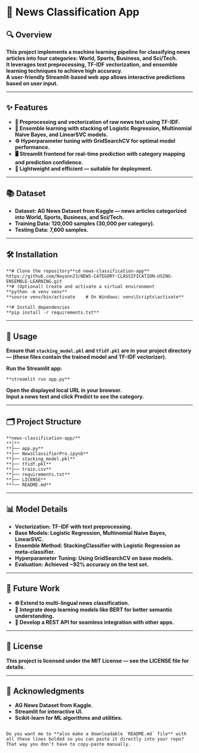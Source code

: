 # **📰 News Classification App**

## **🔍 Overview**

**This project implements a machine learning pipeline for classifying news articles into four categories: World, Sports, Business, and Sci/Tech.**  
**It leverages text preprocessing, TF-IDF vectorization, and ensemble learning techniques to achieve high accuracy.**  
**A user-friendly Streamlit-based web app allows interactive predictions based on user input.**

---

## **✨ Features**

- **🧹 Preprocessing and vectorization of raw news text using TF-IDF.**  
- **🤖 Ensemble learning with stacking of Logistic Regression, Multinomial Naive Bayes, and LinearSVC models.**  
- **⚙️ Hyperparameter tuning with GridSearchCV for optimal model performance.**  
- **🖥️ Streamlit frontend for real-time prediction with category mapping and prediction confidence.**  
- **🚀 Lightweight and efficient — suitable for deployment.**

---

## **📚 Dataset**

- **Dataset: AG News Dataset from Kaggle — news articles categorized into World, Sports, Business, and Sci/Tech.**  
- **Training Data: 120,000 samples (30,000 per category).**  
- **Testing Data: 7,600 samples.**

---

## **🛠️ Installation**

```
**# Clone the repository**cd news-classification-app**
https://github.com/Nayann23/NEWS-CATEGORY-CLASSIFICATION-USING-ENSEMBLE-LEARNING.git
**# (Optional) Create and activate a virtual environment
**python -m venv venv**  
**source venv/bin/activate    # On Windows: venv\Scripts\activate**

**# Install dependencies
**pip install -r requirements.txt**
```

---

## **🚀 Usage**

**Ensure that `stacking_model.pkl` and `tfidf.pkl` are in your project directory — (these files contain the trained model and TF-IDF vectorizer).**  

**Run the Streamlit app:**

```
**streamlit run app.py**
```

**Open the displayed local URL in your browser.**  
**Input a news text and click Predict to see the category.**

---

## **🗂️ Project Structure**

```
**news-classification-app/**  
**│**  
**├── app.py**  
**├── NewsClassifierPro.ipynb**  
**├── stacking_model.pkl**  
**├── tfidf.pkl**  
**├── train.csv**  
**├── requirements.txt**  
**├── LICENSE**  
**└── README.md**
```

---

## **📊 Model Details**

- **Vectorization: TF-IDF with text preprocessing.**  
- **Base Models: Logistic Regression, Multinomial Naive Bayes, LinearSVC.**  
- **Ensemble Method: StackingClassifier with Logistic Regression as meta-classifier.**  
- **Hyperparameter Tuning: Using GridSearchCV on base models.**  
- **Evaluation: Achieved ~92% accuracy on the test set.**

---

## **🔮 Future Work**

- **🌐 Extend to multi-lingual news classification.**  
- **🤖 Integrate deep learning models like BERT for better semantic understanding.**  
- **🔗 Develop a REST API for seamless integration with other apps.**

---

## **📄 License**

**This project is licensed under the MIT License — see the LICENSE file for details.**

---

## **🙏 Acknowledgments**

- **AG News Dataset from Kaggle.**  
- **Streamlit for interactive UI.**  
- **Scikit-learn for ML algorithms and utilities.**
```

Do you want me to **also make a downloadable `README.md` file** with all these lines bolded so you can paste it directly into your repo? That way you don’t have to copy-paste manually.
